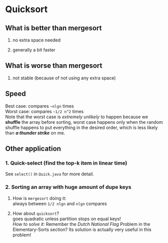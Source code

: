 # Quicksort

## What is better than mergesort

1. no extra space needed

2. generally a bit faster

## What is worse than mergesort

1. not stable (because of not using any extra space)

## Speed

Best case: compares `~nlgn` times  
Worst case: compares `~1/2 n^2` times  
Note that the worst case is *extremely unlikely* to happen because we **shuffle** the array before sorting, worst case
happens only when the random shuffle happens to put everything in the desired order, which is less likely than ***a
thunder strike*** on me.

## Other application

### 1. Quick-select (find the top-k item in linear time)

See `select()` in `Quick.java` for more detail.

### 2. Sorting an array with huge amount of dupe keys

1. How is `mergesort` doing it:  
   always between `1/2 nlgn` and `nlgn` compares

2. How about `quicksort`?  
   goes quadratic unless partition stops on equal keys!  
   *How to solve it:* Remember the *Dutch National Flag* Problem in the Elementary-Sorts section? Its solution is
   actually very useful in this problem!